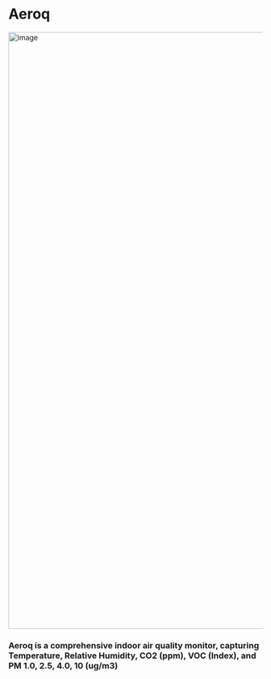 # Aeroq

<img width="2268" height="1181" alt="image" src="https://github.com/user-attachments/assets/4e70900d-991c-4c67-8099-969e4073f7d7" />


### Aeroq is a comprehensive indoor air quality monitor, capturing Temperature, Relative Humidity, CO2 (ppm), VOC (Index), and PM 1.0, 2.5, 4.0, 10 (ug/m3)
